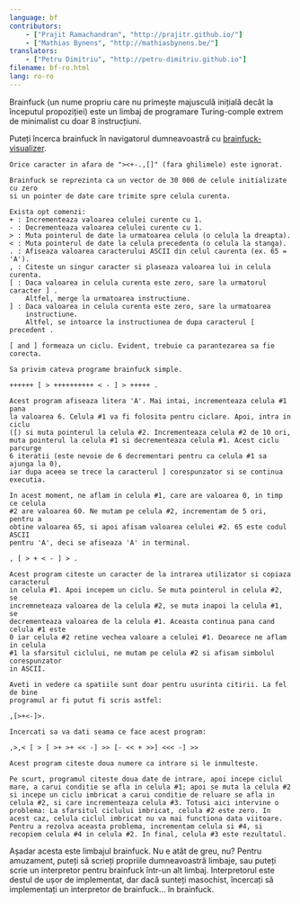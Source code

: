 ```yaml
---
language: bf
contributors:
    - ["Prajit Ramachandran", "http://prajitr.github.io/"]
    - ["Mathias Bynens", "http://mathiasbynens.be/"]
translators:
    - ["Petru Dimitriu", "http://petru-dimitriu.github.io"]
filename: bf-ro.html
lang: ro-ro
---
```


Brainfuck (un nume propriu care nu primește majusculă inițială decât la începutul
propoziției) este un limbaj de programare Turing-comple extrem de minimalist cu
doar 8 instrucțiuni.

Puteți încerca brainfuck în navigatorul dumneavoastră cu [brainfuck-visualizer](http://fatiherikli.github.io/brainfuck-visualizer/).

```
Orice caracter in afara de "><+-.,[]" (fara ghilimele) este ignorat.

Brainfuck se reprezinta ca un vector de 30 000 de celule initializate cu zero
si un pointer de date care trimite spre celula curenta.

Exista opt comenzi:
+ : Incrementeaza valoarea celulei curente cu 1.
- : Decrementeaza valoarea celulei curente cu 1.
> : Muta pointerul de date la urmatoarea celula (o celula la dreapta).
< : Muta pointerul de date la celula precedenta (o celula la stanga).
. : Afiseaza valoarea caracterului ASCII din celul caurenta (ex. 65 = 'A').
, : Citeste un singur caracter si plaseaza valoarea lui in celula curenta.
[ : Daca valoarea in celula curenta este zero, sare la urmatorul caracter ] .
    Altfel, merge la urmatoarea instructiune.
] : Daca valoarea in celula curenta este zero, sare la urmatoarea
	instructiune.
    Altfel, se intoarce la instructiunea de dupa caracterul [ precedent .

[ and ] formeaza un ciclu. Evident, trebuie ca parantezarea sa fie corecta.

Sa privim cateva programe brainfuck simple.

++++++ [ > ++++++++++ < - ] > +++++ .

Acest program afiseaza litera 'A'. Mai intai, incrementeaza celula #1 pana
la valoarea 6. Celula #1 va fi folosita pentru ciclare. Apoi, intra in ciclu
([) si muta pointerul la celula #2. Incrementeaza celula #2 de 10 ori,
muta pointerul la celula #1 si decrementeaza celula #1. Acest ciclu parcurge
6 iteratii (este nevoie de 6 decrementari pentru ca celula #1 sa ajunga la 0),
iar dupa aceea se trece la caracterul ] corespunzator si se continua executia.

In acest moment, ne aflam in celula #1, care are valoarea 0, in timp ce celula
#2 are valoarea 60. Ne mutam pe celula #2, incrementam de 5 ori, pentru a
obtine valoarea 65, si apoi afisam valoarea celulei #2. 65 este codul ASCII
pentru 'A', deci se afiseaza 'A' in terminal.

, [ > + < - ] > .

Acest program citeste un caracter de la intrarea utilizator si copiaza caracterul
in celula #1. Apoi incepem un ciclu. Se muta pointerul in celula #2, se
incremneteaza valoarea de la celula #2, se muta inapoi la celula #1, se
decrementeaza valoarea de la celula #1. Aceasta continua pana cand celula #1 este
0 iar celula #2 retine vechea valoare a celulei #1. Deoarece ne aflam in celula
#1 la sfarsitul ciclului, ne mutam pe celula #2 si afisam simbolul corespunzator
in ASCII.

Aveti in vedere ca spatiile sunt doar pentru usurinta citirii. La fel de bine
programul ar fi putut fi scris astfel:

,[>+<-]>.

Incercati sa va dati seama ce face acest program:

,>,< [ > [ >+ >+ << -] >> [- << + >>] <<< -] >>

Acest program citeste doua numere ca intrare si le inmulteste.

Pe scurt, programul citeste doua date de intrare, apoi incepe ciclul
mare, a carui conditie se afla in celula #1; apoi se muta la celula #2
si incepe un ciclu imbricat a carui conditie de reluare se afla in
celula #2, si care incrementeaza celula #3. Totusi aici intervine o
problema: La sfarsitul ciclului imbricat, celula #2 este zero. In
acest caz, celula ciclul imbricat nu va mai functiona data viitoare.
Pentru a rezolva aceasta problema, incrementam celula si #4, si
recopiem celula #4 in celula #2. In final, celula #3 este rezultatul.

```

Așadar acesta este limbajul brainfuck. Nu e atât de greu, nu? Pentru
amuzament, puteți să scrieți propriile dumneavoastră limbaje, sau puteți
scrie un interpretor pentru brainfuck într-un alt limbaj. Interpretorul
este destul de ușor de implementat, dar dacă sunteți masochist, încercați
să implementați un interpretor de brainfuck… în brainfuck.

